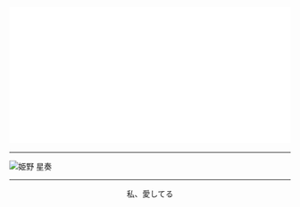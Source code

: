 <p align="center"><img src="metrics.plugin.wakatime.svg"></p>

-----

![姫野 星奏](https://cdn.jsdelivr.net/gh/Kyomotoi/CDN@master/noting/sena_mail0.jpg)

-----

<p align="center">私、愛してる</p>
